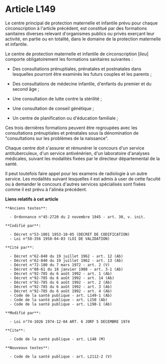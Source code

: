 # Article L149

Le centre principal de protection maternelle et infantile prévu pour chaque circonscription à l'article précédent, est
constitué par des formations sanitaires diverses relevant d'organismes publics ou privés exerçant leur activité, en partie ou
en totalité, dans le domaine de la protection maternelle et infantile.

Le centre de protection maternelle et infantile de circonscription [*lieu*] comporte obligatoirement les formations
sanitaires suivantes :

- Des consultations prénuptiales, prénatales et postnatales dans lesquelles pourront être examinés les futurs couples et les
parents ;

- Des consultations de médecine infantile, d'enfants du premier et du second âge ;

- Une consultation de lutte contre la stérilité ;

- Une consultation de conseil génétique ;

- Un centre de planification ou d'éducation familiale ;

Ces trois dernières formations peuvent être regroupées avec les consultations prénuptiales et prénatales sous la dénomination
de "consultations sur les problèmes de la naissance".

Chaque centre doit s'assurer et rémunérer le concours d'un service antituberculeux, d'un service antivénérien, d'un
laboratoire d'analyses médicales, suivant les modalités fixées par le directeur départemental de la santé.

Il peut toutefois faire appel pour les examens de radiologie à un autre service. Les modalités suivant lesquelles il est
admis à user de cette faculté ou à demander le concours d'autres services spécialisés sont fixées comme il est prévu à
l'alinéa précédent.

**Liens relatifs à cet article**

	**Anciens textes**:

	  - Ordonnance n°45-2720 du 2 novembre 1945 - art. 30, v. init.

	**Codifié par**:

	  - Décret n°53-1001 1953-10-05 (DECRET DE CODIFICATION)
	  - Loi n°58-356 1958-04-03 (LOI DE VALIDATION)

	**Cité par**:

	  - Décret n°62-840 du 19 juillet 1962 - art. 12 (Ab)
	  - Décret n°62-840 du 19 juillet 1962 - art. 13 (Ab)
	  - Décret n°72-180 du 7 mars 1972 - art. 2 (V)
	  - Décret n°88-61 du 18 janvier 1988 - art. 3-1 (Ab)
	  - Décret n°92-785 du 6 août 1992 - art. 1 (Ab)
	  - Décret n°92-785 du 6 août 1992 - art. 14 (Ab)
	  - Décret n°92-785 du 6 août 1992 - art. 2 (Ab)
	  - Décret n°92-785 du 6 août 1992 - art. 3 (Ab)
	  - Décret n°92-785 du 6 août 1992 - art. 4 (Ab)
	  - Code de la santé publique - art. L149-1 (Ab)
	  - Code de la santé publique - art. L150 (Ab)
	  - Code de la santé publique - art. L198-1 (Ab)

	**Modifié par**:

	  - Loi n°74-1026 1974-12-04 ART. 6 JORF 5 DECEMBRE 1974

	**Cite**:

	  - Code de la santé publique - art. L148 (M)

	**Nouveaux textes**:

	  - Code de la santé publique - art. L2112-2 (V)
